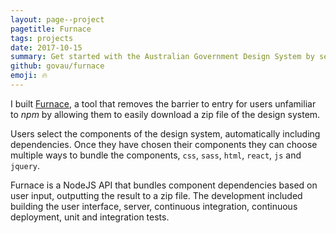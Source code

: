```yaml
---
layout: page--project
pagetitle: Furnace
tags: projects
date: 2017-10-15
summary: Get started with the Australian Government Design System by selecting components and downloading a zip file.
github: govau/furnace
emoji: 🔥
---
```

I built [Furnace](https://designsystem.gov.au/download), a tool that removes the barrier to entry for users unfamiliar to _npm_ by allowing them to easily download a zip file of the design system. 

Users select the components of the design system, automatically including dependencies. Once they have chosen their components they can choose multiple ways to bundle the components, `css`, `sass`, `html`, `react`, `js` and `jquery`.

Furnace is a NodeJS API that bundles component dependencies based on user input, outputting the result to a zip file. The development included building the user interface, server, continuous integration, continuous deployment, unit and integration tests.
